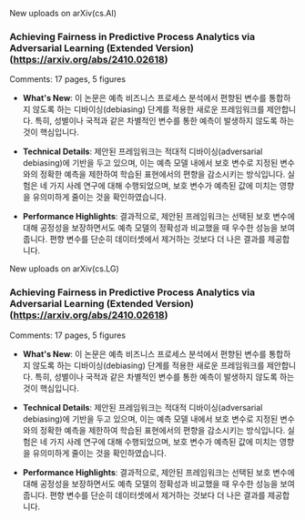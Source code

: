 New uploads on arXiv(cs.AI)

### Achieving Fairness in Predictive Process Analytics via Adversarial Learning (Extended Version) (https://arxiv.org/abs/2410.02618)
Comments:
          17 pages, 5 figures

- **What's New**: 이 논문은 예측 비즈니스 프로세스 분석에서 편향된 변수를 통합하지 않도록 하는 디바이싱(debiasing) 단계를 적용한 새로운 프레임워크를 제안합니다. 특히, 성별이나 국적과 같은 차별적인 변수를 통한 예측이 발생하지 않도록 하는 것이 핵심입니다.

- **Technical Details**: 제안된 프레임워크는 적대적 디바이싱(adversarial debiasing)에 기반을 두고 있으며, 이는 예측 모델 내에서 보호 변수로 지정된 변수와의 정확한 예측을 제한하여 학습된 표현에서의 편향을 감소시키는 방식입니다. 실험은 네 가지 사례 연구에 대해 수행되었으며, 보호 변수가 예측된 값에 미치는 영향을 유의미하게 줄이는 것을 확인하였습니다.

- **Performance Highlights**: 결과적으로, 제안된 프레임워크는 선택된 보호 변수에 대해 공정성을 보장하면서도 예측 모델의 정확성과 비교했을 때 우수한 성능을 보여줍니다. 편향 변수를 단순히 데이터셋에서 제거하는 것보다 더 나은 결과를 제공합니다.



New uploads on arXiv(cs.LG)

### Achieving Fairness in Predictive Process Analytics via Adversarial Learning (Extended Version) (https://arxiv.org/abs/2410.02618)
Comments:
          17 pages, 5 figures

- **What's New**: 이 논문은 예측 비즈니스 프로세스 분석에서 편향된 변수를 통합하지 않도록 하는 디바이싱(debiasing) 단계를 적용한 새로운 프레임워크를 제안합니다. 특히, 성별이나 국적과 같은 차별적인 변수를 통한 예측이 발생하지 않도록 하는 것이 핵심입니다.

- **Technical Details**: 제안된 프레임워크는 적대적 디바이싱(adversarial debiasing)에 기반을 두고 있으며, 이는 예측 모델 내에서 보호 변수로 지정된 변수와의 정확한 예측을 제한하여 학습된 표현에서의 편향을 감소시키는 방식입니다. 실험은 네 가지 사례 연구에 대해 수행되었으며, 보호 변수가 예측된 값에 미치는 영향을 유의미하게 줄이는 것을 확인하였습니다.

- **Performance Highlights**: 결과적으로, 제안된 프레임워크는 선택된 보호 변수에 대해 공정성을 보장하면서도 예측 모델의 정확성과 비교했을 때 우수한 성능을 보여줍니다. 편향 변수를 단순히 데이터셋에서 제거하는 것보다 더 나은 결과를 제공합니다.




